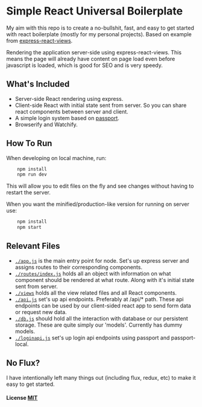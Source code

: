 Simple React Universal Boilerplate
===========================

My aim with this repo is to create a no-bullshit, fast, and easy to get started with react boilerplate (mostly for my personal projects).
Based on example from [express-react-views](https://github.com/reactjs/express-react-views/).

Rendering the application server-side using express-react-views. This means the page will already have content on page load even before javascript is loaded, which is good for SEO and is very speedy.


What's Included
------
- Server-side React rendering using express.
- Client-side React with initial state sent from server. So you can share react components between server and client.
- A simple login system based on [passport](http://passportjs.org).
- Browserify and Watchify.


How To Run
------
When developing on local machine, run:
``` sh
    npm install
    npm run dev
```
This will allow you to edit files on the fly and see changes without having to restart the server.

When you want the minified/production-like version for running on server use:
``` sh
	npm install
	npm start
```

Relevant Files
------

- [```./app.js```](app.js) is the main entry point for node. Set's up express server and assigns routes to their corresponding components.
- [```./routes/index.js```](routes/index.js) holds all an object with information on what component should be rendered at what route. Along with it's initial state sent from server.
- [```./views```](views) holds all the view related files and all React components.
- [```./api.js```](api.js) set's up api endpoints. Preferably at /api/* path. These api endpoints can be used by our client-sided react app to send form data or request new data.
- [```./db.js```](db.js) should hold all the interaction with database or our persistent storage. These are quite simply our 'models'. Currently has dummy models.
- [```./loginapi.js```](loginapi.js) set's up login api endpoints using passport and passport-local.

No Flux?
------

I have intentionally left many things out (including flux, redux, etc) to make it easy to get started.

#### License [MIT](LICENSE.md)
